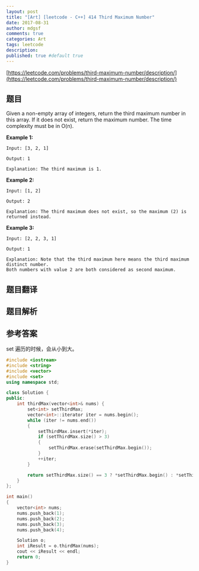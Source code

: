 ```yaml
---
layout: post
title: "[Art] [leetcode - C++] 414 Third Maximum Number"
date: 2017-08-31
author: mdgsf
comments: true
categories: Art
tags: leetcode
description:
published: true #default true
---
```


[https://leetcode.com/problems/third-maximum-number/description/](https://leetcode.com/problems/third-maximum-number/description/)

## 题目

Given a non-empty array of integers, return the third maximum number in this array. If it does not exist, return the maximum number. The time complexity must be in O(n).

**Example 1:**

```
Input: [3, 2, 1]

Output: 1

Explanation: The third maximum is 1.
```

**Example 2:**

```
Input: [1, 2]

Output: 2

Explanation: The third maximum does not exist, so the maximum (2) is returned instead.
```

**Example 3:**

```
Input: [2, 2, 3, 1]

Output: 1

Explanation: Note that the third maximum here means the third maximum distinct number.
Both numbers with value 2 are both considered as second maximum.
```

## 题目翻译

## 题目解析

## 参考答案

set 遍历的时候，会从小到大。

```c++
#include <iostream>
#include <string>
#include <vector>
#include <set>
using namespace std;

class Solution {
public:
	int thirdMax(vector<int>& nums) {
		set<int> setThirdMax;
		vector<int>::iterator iter = nums.begin();
		while (iter != nums.end())
		{
			setThirdMax.insert(*iter);
			if (setThirdMax.size() > 3)
			{
				setThirdMax.erase(setThirdMax.begin());
			}
			++iter;
		}

		return setThirdMax.size() == 3 ? *setThirdMax.begin() : *setThirdMax.rbegin();
	}
};

int main()
{
	vector<int> nums;
	nums.push_back(1);
	nums.push_back(2);
	nums.push_back(3);
	nums.push_back(4);

	Solution o;
	int iResult = o.thirdMax(nums);
	cout << iResult << endl;
	return 0;
}
```